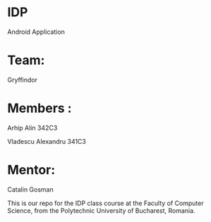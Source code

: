 # IDP
Android Application

# Team: 
Gryffindor

# Members :
Arhip Alin 342C3

Vladescu Alexandru 341C3

# Mentor: 
Catalin Gosman

This is our repo for the IDP class course at the Faculty of Computer Science, from the Polytechnic University of Bucharest, Romania.

